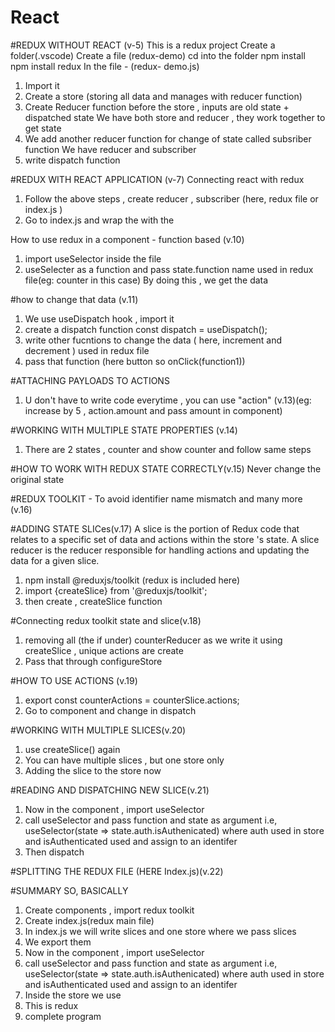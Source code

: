 # React
#REDUX WITHOUT REACT (v-5)
This is a redux project
Create a folder(.vscode) 
Create a file (redux-demo)
cd into the folder 
npm install
npm install redux 
In the file - (redux- demo.js)
1. Import it
2. Create a store (storing all data and manages with reducer function)
3. Create Reducer function before the store , inputs are old state + dispatched state
 We have both store and reducer , they work together to get state
4. We add another reducer function for change of state called subsriber function 
We have reducer and subscriber
5. write dispatch function 


#REDUX WITH REACT APPLICATION (v-7)
Connecting react with redux 
1. Follow the above steps , create reducer , subscriber (here, redux file or index.js )
2. Go to index.js and wrap the <App/> with the <Provider></Provider>

How to use redux in a component - function based (v.10)
1. import useSelector inside the file
2. useSelecter as a function and pass state.function name used in redux file(eg: counter in this case)
By doing this , we get the data 

#how to change that data (v.11)
1. We use useDispatch hook  , import it 
2. create a dispatch function   const dispatch = useDispatch();
3. write other fucntions to change the data ( here, increment and decrement ) used in redux file
4. pass that function (here button so onClick(function1))


#ATTACHING PAYLOADS TO ACTIONS
1. U don't have to write code everytime , you can use "action"
(v.13)(eg: increase by 5 , action.amount and pass amount in component)

#WORKING WITH MULTIPLE STATE PROPERTIES (v.14)
1. There are 2 states , counter and show counter and follow same steps 

#HOW TO WORK WITH REDUX STATE CORRECTLY(v.15)
Never change the original state 

#REDUX TOOLKIT - To avoid identifier name mismatch and many more (v.16)

#ADDING STATE SLICes(v.17)
A slice is the portion of Redux code that relates to a specific set of data and actions within the store 's state. A slice reducer is the reducer responsible for handling actions and updating the data for a given slice.
1. npm install @reduxjs/toolkit (redux is included here)
2. import {createSlice} from '@reduxjs/toolkit';
3. then create , createSlice function


#Connecting redux toolkit state and slice(v.18)
1. removing all (the if under) counterReducer as we write it using createSlice , unique actions are create 
2. Pass that through configureStore


#HOW TO USE ACTIONS (v.19)
1. export const counterActions = counterSlice.actions;
2. Go to component and change in dispatch

#WORKING WITH MULTIPLE SLICES(v.20)
1. use createSlice() again 
2. You can have multiple slices , but one store only
3. Adding the slice to the store now 

#READING AND DISPATCHING NEW SLICE(v.21)
1. Now in the component , import useSelector
2. call useSelector and pass function and state as argument  i.e, useSelector(state => state.auth.isAuthenicated) where auth used in store and isAuthenticated used and assign to an identifer
3. Then dispatch

#SPLITTING THE REDUX FILE (HERE Index.js)(v.22)

#SUMMARY
SO, BASICALLY
1. Create components , import redux toolkit
2. Create index.js(redux main file)
3. In index.js we will write slices and one store where we pass slices
4. We export them 
5. Now in the component , import useSelector
6. call useSelector and pass function and state as argument  i.e, useSelector(state => state.auth.isAuthenicated) where auth used in store and isAuthenticated used and assign to an identifer
7. Inside the store we use 
8. This is redux
9. complete program

